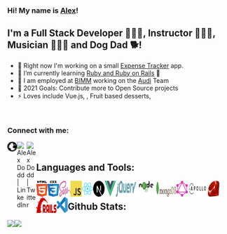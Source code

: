 <link href="/styles/style.css" rel="stylesheet"></link>

### Hi! My name is [Alex][website]!

## I'm a Full Stack Developer 👨🏻‍💻, Instructor 👨🏻‍🏫, Musician 👨🏻‍🎤 and Dog Dad 🐕!

- 🚧 Right now I'm working on a small [Expense Tracker](https://github.com/helloalexdodd/full-stack-expense-tracker) app.
- 🌱 I’m currently learning [Ruby and Ruby on Rails](https://github.com/helloalexdodd/hello-alex-blog) 💎
- 🔭 I am employed at [BIMM](https://bimm.com/) working on the [Audi](https://www.audi.ca/ca/web/en/new-cars.html) Team
- 🥅 2021 Goals: Contribute more to Open Source projects
- ⚡ Loves include Vue.js, , Fruit based desserts,

<br/>

### Connect with me:

[<img align="left" alt="alexdodd.com" width="22px" src="https://raw.githubusercontent.com/iconic/open-iconic/master/svg/globe.svg" />][website]
[<img align="left" alt="Alex Dodd | LinkedIn" width="22px" src="https://cdn.jsdelivr.net/npm/simple-icons@v3/icons/linkedin.svg" />][linkedin]
[<img align="left" alt="Alex Dodd | Twitter" width="22px" src="https://cdn.jsdelivr.net/npm/simple-icons@v3/icons/twitter.svg" />][twitter]

<br/>

## Languages and Tools:

<img width="26px" height="36.5px" align="left" src="./icons/html5.svg" alt="HTML5">
<img width="26px" height="36.5px" align="left" src="./icons/css3.svg" alt="CSS3">
<img width="26px" height="36.5px" align="left" src="./icons/sass.svg" alt="SCSS">
<img width="26px" height="36.5px" align="left" src="./icons/js.svg" alt="JavaScript">
<img width="26px" height="36.5px" align="left" src="./icons/react.svg" alt="React.js">
<img width="26px" height="36.5px" align="left" src="./icons/nextjs.svg" alt="Next.js">
<img width="26px" height="36.5px" align="left" src="./icons/vuejs.svg" alt="Vue.js">
<img width="46px" height="36.5px" align="left" src="./icons/jquery.svg" alt="jQuery">
<img width="46px" height="36.5px" align="left" src="./icons/node.svg" alt="Node.js">
<img width="46px" height="36.5px" align="left" src="./icons/mongodb.svg" alt="MongoDB">
<img width="26px" height="36.5px" align="left" src="./icons/graphql.svg" alt="GraphQL">
<img width="46px" height="36.5px" align="left" src="./icons/apollo.svg" alt="Apollo">
<img width="26px" height="36.5px" align="left" src="./icons/ruby.svg" alt="Ruby">
<img width="46px" height="36.5px" align="left" src="./icons/rails.svg" alt="Rails">
<img width="26px" height="36.5px" align="left" src="./icons/visual-studio-code.svg" alt="Visual Studio Code">

<br />

## Github Stats:

<div align="center">
  <div style="display: flex;">
    <img src="https://github-readme-stats.vercel.app/api?username=helloalexdodd&count_private=true&show_icons=true&hide=stars,issues" style="vertical-align: top;" />
    <img src="https://github-readme-stats.vercel.app/api/top-langs/?username=helloalexdodd&langs_count=5&layout=compact" />
  </div>
</div>

[website]: https://alexdodd.ca
[linkedin]: https://linkedin.com/in/helloalexdodd
[twitter]: https://twitter.com/helloalexdodd
